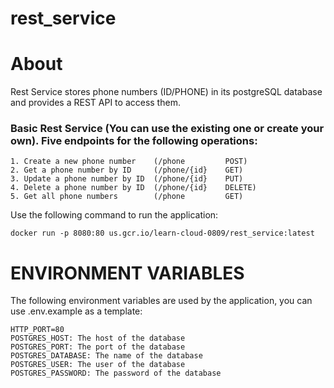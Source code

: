 # rest_service

# About

Rest Service stores phone numbers (ID/PHONE) in its postgreSQL database and provides a REST API to access them.

### Basic Rest Service (You can use the existing one or create your own). Five endpoints for the following operations:
    1. Create a new phone number    (/phone         POST)
    2. Get a phone number by ID     (/phone/{id}    GET)
    3. Update a phone number by ID  (/phone/{id}    PUT)
    4. Delete a phone number by ID  (/phone/{id}    DELETE)
    5. Get all phone numbers        (/phone         GET)


Use the following command to run the application:

    docker run -p 8080:80 us.gcr.io/learn-cloud-0809/rest_service:latest

# ENVIRONMENT VARIABLES

The following environment variables are used by the application, you can use .env.example as a template:

    HTTP_PORT=80
    POSTGRES_HOST: The host of the database
    POSTGRES_PORT: The port of the database
    POSTGRES_DATABASE: The name of the database
    POSTGRES_USER: The user of the database
    POSTGRES_PASSWORD: The password of the database

